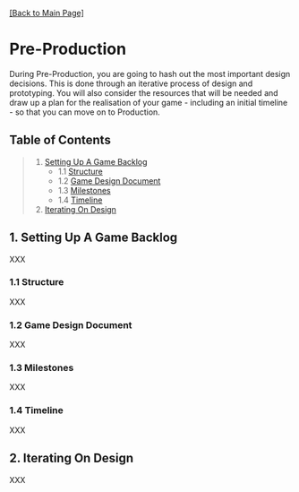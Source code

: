[[Back to Main Page]](README.md/#production-guide-for-solo-game-development)

# Pre-Production

During Pre-Production, you are going to hash out the most important design decisions. This is done through an iterative process of design and prototyping. You will also consider the resources that will be needed and draw up a plan for the realisation of your game - including an initial timeline - so that you can move on to Production.

<a name="toc"></a>
## Table of Contents

> 1. [Setting Up A Game Backlog](#game-backlog)
>    - 1.1 [Structure](#structure)
>    - 1.2 [Game Design Document](#game-design-document)
>    - 1.3 [Milestones](#milestones)
>    - 1.4 [Timeline](#timeline)
> 2. [Iterating On Design](#design-iteration)

<a name="game-backlog"></a>
## 1. Setting Up A Game Backlog

XXX

<a name="structure"></a>
### 1.1 Structure

XXX

<a name="game-design-document"></a>
### 1.2 Game Design Document

XXX

<a name="milestones"></a>
### 1.3 Milestones

XXX

<a name="timeline"></a>
### 1.4 Timeline

XXX

<a name="design-iteration"></a>
## 2. Iterating On Design

XXX